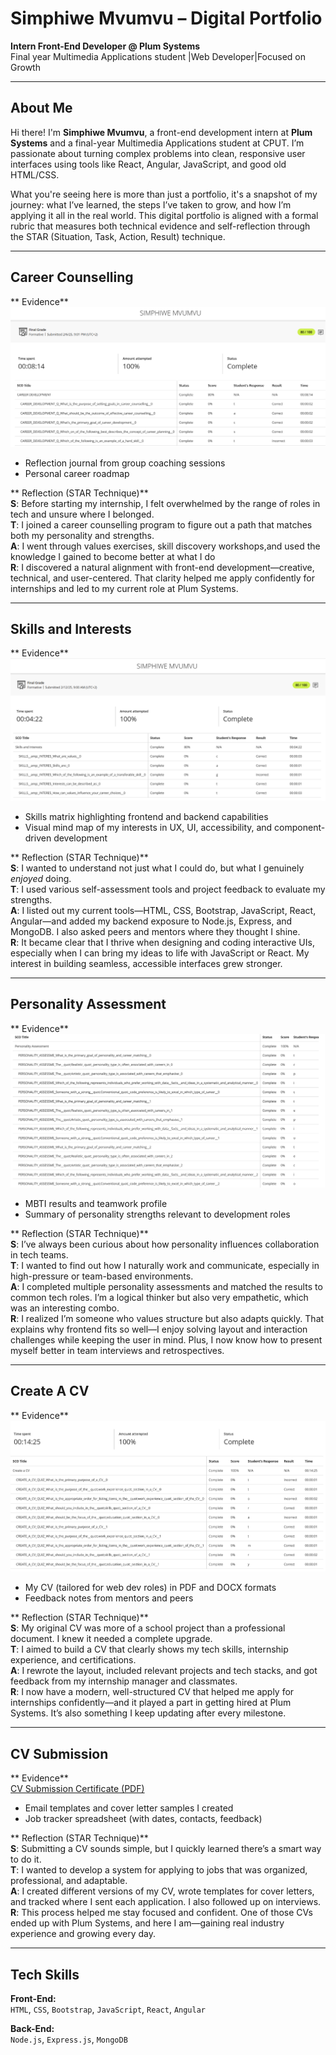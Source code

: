 #  Simphiwe Mvumvu – Digital Portfolio

**Intern Front-End Developer @ Plum Systems**  
 Final year Multimedia Applications student |Web Developer|Focused on Growth  

---

##  About Me

Hi there! I'm **Simphiwe Mvumvu**, a front-end development intern at **Plum Systems** and a final-year Multimedia Applications student at CPUT. I’m passionate about turning complex problems into clean, responsive user interfaces using tools like React, Angular, JavaScript, and good old HTML/CSS.

What you're seeing here is more than just a portfolio, it's a snapshot of my journey: what I’ve learned, the steps I’ve taken to grow, and how I’m applying it all in the real world. This digital portfolio is aligned with a formal rubric that measures both technical evidence and self-reflection through the STAR (Situation, Task, Action, Result) technique.

---

## Career Counselling

** Evidence**  
 ![Career Counselling Certificate](career-development.png)  
- Reflection journal from group coaching sessions  
- Personal career roadmap  

** Reflection (STAR Technique)**  
**S**: Before starting my internship, I felt overwhelmed by the range of roles in tech and unsure where I belonged.  
**T**: I joined a career counselling program to figure out a path that matches both my personality and strengths.  
**A**: I went through values exercises, skill discovery workshops,and used the knowledge I gained to become better at what I do  
**R**: I discovered a natural alignment with front-end development—creative, technical, and user-centered. That clarity helped me apply confidently for internships and led to my current role at Plum Systems.

---

## Skills and Interests

** Evidence**  
 ![Skills and Interests Certificate](skills-and-interests.png)  
- Skills matrix highlighting frontend and backend capabilities  
- Visual mind map of my interests in UX, UI, accessibility, and component-driven development  

** Reflection (STAR Technique)**  
**S**: I wanted to understand not just what I could do, but what I genuinely *enjoyed* doing.  
**T**: I used various self-assessment tools and project feedback to evaluate my strengths.  
**A**: I listed out my current tools—HTML, CSS, Bootstrap, JavaScript, React, Angular—and added my backend exposure to Node.js, Express, and MongoDB. I also asked peers and mentors where they thought I shine.  
**R**: It became clear that I thrive when designing and coding interactive UIs, especially when I can bring my ideas to life with JavaScript or React. My interest in building seamless, accessible interfaces grew stronger.

---

## Personality Assessment

** Evidence**  
 ![Personality Assessment Certificate](personality-assessment.png)  
- MBTI results and teamwork profile  
- Summary of personality strengths relevant to development roles  

** Reflection (STAR Technique)**  
**S**: I’ve always been curious about how personality influences collaboration in tech teams.  
**T**: I wanted to find out how I naturally work and communicate, especially in high-pressure or team-based environments.  
**A**: I completed multiple personality assessments and matched the results to common tech roles. I’m a logical thinker but also very empathetic, which was an interesting combo.  
**R**: I realized I’m someone who values structure but also adapts quickly. That explains why frontend fits so well—I enjoy solving layout and interaction challenges while keeping the user in mind. Plus, I now know how to present myself better in team interviews and retrospectives.

---

## Create A CV

** Evidence**  
 ![Create A CV Certificate](create-a-cv.png)  
- My CV (tailored for web dev roles) in PDF and DOCX formats  
- Feedback notes from mentors and peers  

** Reflection (STAR Technique)**  
**S**: My original CV was more of a school project than a professional document. I knew it needed a complete upgrade.  
**T**: I aimed to build a CV that clearly shows my tech skills, internship experience, and certifications.  
**A**: I rewrote the layout, included relevant projects and tech stacks, and got feedback from my internship manager and classmates.  
**R**: I now have a modern, well-structured CV that helped me apply for internships confidently—and it played a part in getting hired at Plum Systems. It’s also something I keep updating after every milestone.

---

## CV Submission

** Evidence**  
[CV Submission Certificate (PDF)](cv-submission.pdf)
- Email templates and cover letter samples I created  
- Job tracker spreadsheet (with dates, contacts, feedback)  

** Reflection (STAR Technique)**  
**S**: Submitting a CV sounds simple, but I quickly learned there’s a smart way to do it.  
**T**: I wanted to develop a system for applying to jobs that was organized, professional, and adaptable.  
**A**: I created different versions of my CV, wrote templates for cover letters, and tracked where I sent each application. I also followed up on interviews.  
**R**: This process helped me stay focused and confident. One of those CVs ended up with Plum Systems, and here I am—gaining real industry experience and growing every day.

---

## Tech Skills

**Front-End:**  
`HTML`, `CSS`, `Bootstrap`, `JavaScript`, `React`, `Angular`

**Back-End:**  
`Node.js`, `Express.js`, `MongoDB`
